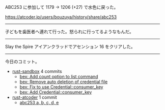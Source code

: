 ABC253 に参加して 1179 → 1206 (+27) で水色に戻った。

<https://atcoder.jp/users/bouzuya/history/share/abc253>

---

子どもを歯医者へ連れて行った。怒られに行ってるようなもんだ。

---

Slay the Spire アイアンクラッドでアセンション 16 をクリアした。

---

今日のコミット。

- [rust-sandbox](https://github.com/bouzuya/rust-sandbox) 4 commits
  - [bex: Add count option to list command](https://github.com/bouzuya/rust-sandbox/commit/6c28c63a11e380ca1e8ab50ec766b4c955274c96)
  - [bex: Remove auto deletion of credential file](https://github.com/bouzuya/rust-sandbox/commit/57b60ebcd6a9563aafae60fe442a33271d9f1627)
  - [bex: Fix to use Credential::consumer_key](https://github.com/bouzuya/rust-sandbox/commit/ff14537fb256471f99690099688ead2a9f55837b)
  - [bex: Add Credential::consumer_key](https://github.com/bouzuya/rust-sandbox/commit/bc699b20ea68df3deb4e2abb30ec3396cd4d8373)
- [rust-atcoder](https://github.com/bouzuya/rust-atcoder) 1 commit
  - [abc253 a, b, c, d, e](https://github.com/bouzuya/rust-atcoder/commit/c64c4e6553f22af2e0f790346236bf032b3dad21)
